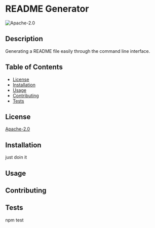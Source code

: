 # README Generator
  ![Apache-2.0](https://img.shields.io/npm/l/s?style=for-the-badge)

  ## Description
  Generating a README file easily through the command line interface. 

  ## Table of Contents
  * [License](#license)
  * [Installation](#installation)
  * [Usage](#usage)
  * [Contributing](#contributing)
  * [Tests](#tests)
  
  ## License 
  [Apache-2.0](https://choosealicense.com/licenses/apache-2.0/)

  ## Installation 
  just doin it

  ## Usage 
  

  ## Contributing 
  

  ## Tests
  npm test

